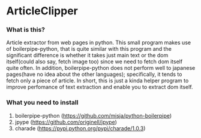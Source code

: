 ArticleClipper
==============

### What is this?
Article extractor from web pages in python. This small program makes use of boilerpipe-python, that is quite similar with this program and the significant difference is whether it takes just main text or the dom itself(could also say, fetch image too) since we need to fetch dom itself quite often. In addition, boilerpipe-python does not perform well to japanese pages(have no idea about the other languages); specifically, it tends to fetch only a piece of article. In short, this is just a kinda helper program to improve perfomance of text extraction and enable you to extract dom itself.

### What you need to install

1. boilerpipe-python (https://github.com/misja/python-boilerpipe)
2. jpype (https://github.com/originell/jpype)
3. charade (https://pypi.python.org/pypi/charade/1.0.3)
